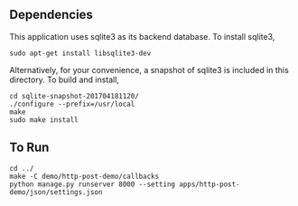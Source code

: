 ## Dependencies
This application uses sqlite3 as its backend database. To install sqlite3,

```
sudo apt-get install libsqlite3-dev
```
Alternatively, for your convenience, a snapshot of sqlite3 is included in this directory. To build and install,

```
cd sqlite-snapshot-201704181120/
./configure --prefix=/usr/local
make
sudo make install
```

## To Run
```
cd ../
make -C demo/http-post-demo/callbacks
python manage.py runserver 8000 --setting apps/http-post-demo/json/settings.json

```
